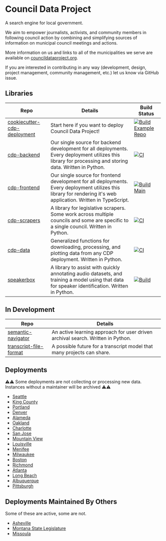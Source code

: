 # Council Data Project

A search engine for local government.

We aim to empower journalists, activists, and community members in
following council action by combining and simplifying sources of
information on municipal council meetings and actions.

More information on us and links to all of the municipalities we serve
are available on [councildataproject.org](https://councildataproject.org).

If you are interested in contributing in any way (development, design, project management, community management, etc.) let us know via GitHub issue.

## Libraries

| Repo    | Details | Build Status                                                                                                                                                                                                       |
| ----------- |--------------------- | ------------------------------------------------------------------------------------------------------------------------------------------------------------------------------------------------------------------------- |
| [cookiecutter-cdp-deployment](https://github.com/CouncilDataProject/cookiecutter-cdp-deployment)     | Start here if you want to deploy Council Data Project! | [![Build Example Repo](https://github.com/CouncilDataProject/cookiecutter-cdp-deployment/actions/workflows/build.yml/badge.svg)](https://github.com/CouncilDataProject/cookiecutter-cdp-deployment/actions/workflows/build.yml)         |
| [cdp-backend](https://github.com/CouncilDataProject/cdp-backend)     | Our single source for backend development for all deployments. Every deployment utilizes this library for processing and storing data. Written in Python. | [![CI](https://github.com/CouncilDataProject/cdp-backend/actions/workflows/ci.yml/badge.svg)](https://github.com/CouncilDataProject/cdp-backend/actions/workflows/ci.yml)         |
| [cdp-frontend](https://github.com/CouncilDataProject/cdp-frontend)     | Our single source for frontend development for all deployments. Every deployment utilizes this library for rendering it's web application. Written in TypeScript.| [![Build Main](https://github.com/CouncilDataProject/cdp-frontend/actions/workflows/build-main.yml/badge.svg)](https://github.com/CouncilDataProject/cdp-frontend/actions/workflows/build-main.yml)         |
| [cdp-scrapers](https://github.com/CouncilDataProject/cdp-scrapers)     | A library for legislative scrapers. Some work across multiple councils and some are specific to a single council. Written in Python. | [![CI](https://github.com/CouncilDataProject/cdp-scrapers/actions/workflows/ci.yml/badge.svg)](https://github.com/CouncilDataProject/cdp-scrapers/actions/workflows/ci.yml)         |
| [cdp-data](https://github.com/CouncilDataProject/cdp-data)     | Generalized functions for downloading, processing, and plotting data from any CDP deployment. Written in Python. | [![CI](https://github.com/CouncilDataProject/cdp-data/actions/workflows/ci.yml/badge.svg)](https://github.com/CouncilDataProject/cdp-data/actions/workflows/ci.yml)         |
| [speakerbox](https://github.com/CouncilDataProject/speakerbox)     | A library to assist with quickly annotating audio datasets, and training a model using that data for speaker identification. Written in Python. | [![Build](https://github.com/CouncilDataProject/speakerbox/actions/workflows/ci.yml/badge.svg)](https://github.com/CouncilDataProject/speakerbox/actions/workflows/ci.yml)         |

## In Development

| Repo    | Details |
|-------- |-------- |
| [semantic-navigator](https://github.com/CouncilDataProject/semantic-navigator) | An active learning approach for user driven archival search. Written in Python. |
| [transcript-file-format](https://github.com/CouncilDataProject/transcript-file-format) | A possible future for a transcript model that many projects can share. |


## Deployments

⚠️⚠️ Some deployments are not collecting or processing new data. Instances without a maintainer will be archived ⚠️⚠️

* [Seattle](https://github.com/CouncilDataProject/seattle)
* [King County](https://github.com/CouncilDataProject/king-county)
* [Portland](https://github.com/CouncilDataProject/portland)
* [Denver](https://github.com/CouncilDataProject/denver)
* [Alameda](https://github.com/CouncilDataProject/alameda)
* [Oakland](https://github.com/CouncilDataProject/oakland)
* [Charlotte](https://github.com/CouncilDataProject/charlotte)
* [San Jose](https://github.com/CouncilDataProject/san-jose)
* [Mountain View](https://github.com/CouncilDataProject/mountain-view)
* [Louisville](https://github.com/CouncilDataProject/louisville)
* [Menifee](https://github.com/CouncilDataProject/city-of-menifee)
* [Milwaukee](https://github.com/CouncilDataProject/milwaukee)
* [Boston](https://github.com/CouncilDataProject/boston)
* [Richmond](https://github.com/CouncilDataProject/richmond)
* [Atlanta](https://github.com/CouncilDataProject/atlanta)
* [Long Beach](https://github.com/CouncilDataProject/long-beach)
* [Albuquerque](https://github.com/CouncilDataProject/albuquerque)
* [Pittsburgh](https://github.com/CouncilDataProject/pittsburgh-pa)

## Deployments Maintained By Others

Some of these are active, some are not.

* [Asheville](https://github.com/sunshine-request/cdp-asheville)
* [Montana State Legislature](https://github.com/OpenMontana/montana-legislature-council-data-project)
* [Missoula](https://github.com/OpenMontana/missoula-council-data-project)

